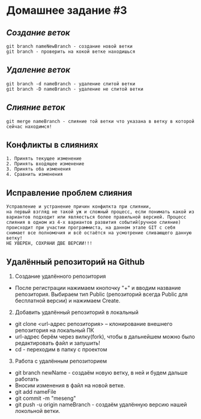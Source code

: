 # Домашнее задание #3

## *Создание веток*
    git branch nameNewBranch - создание новой ветки 
    git branch - проверить на кокой ветке находишься

 ## *Удаление веток*
    git branch -d nameBranch - удаление слитой ветки
    git branch -D nameBranch - удаление не слитой ветки

## *Слияние веток*
    git merge nameBranch - слияние той ветки что указана в ветку в которой сейчас находимся!

## Конфликты в слияниях
    1. Принять текущее изменение
    2. Принять входящее изменение 
    3. Принять оба изменения
    4. Сравнить изменения

## Исправление проблем слияния
    Усправление и устранение причин конфилкта при слиянии, 
    на первый взгляд не такой уж и сложный процесс, если понимать какой из вариантов подходит или являесться более правильной версией. Процесс слияния в одном из 4-х вариантов развития событий(ручное слияние) происходит при участии программиста, на данном этапе GIT с себя снимает все полномочия и всё остаётся на усмотрение сливающего данную ветку! 
    НЕ УВЕРЕН, СОХРАНИ ДВЕ ВЕРСИИ!!!

## Удалённый репозиторий на Github

1. Создание удалённого репозитория
* После регистрации нажимаем кнопочку "+" и вводим название репозитория. Выбираем тип Public (репозиторий всегда Public для бесплатной версии) и нажимаем Create.

2. Добавить удалённый репозиторий в локальный
* git clone <url-адрес репозитория> – клонирование внешнего репозитория на
локальный ПК
* url-адрес берём через вилку(fork), чтобы в дальнейшем можно было редактировать файл и запушить! 
* cd <nameRepository> - переходим в папку с проектом

3. Работа с удалённым репозиторием
* git branch newName - создаём новую ветку, в ней и будем дальше работать
* Вносим изменения в файл на новой ветке.
* git add nameFile
* git commit -m "meseng"
* git push -u origin nameBranch - создаём удалённую версию нашей локольной ветки.